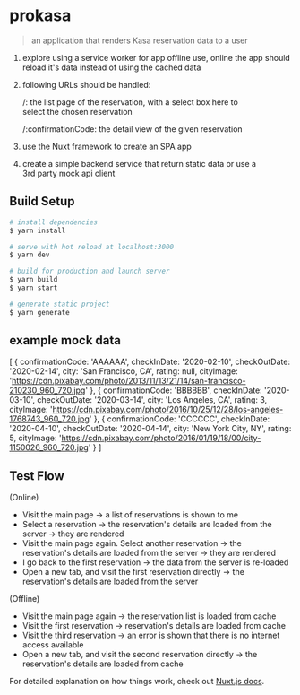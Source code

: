# prokasa

> an application that renders Kasa reservation data to a user

1) explore using a service worker for app offline use,
   online the app should reload it's data instead of using the cached data

2) following URLs should be handled:

   /: the list page of the reservation, with a select box here to   
      select the chosen reservation

   /:confirmationCode: the detail view of the given reservation

3) use the Nuxt framework to create an SPA app

4) create a simple backend service that return static data or use a  
   3rd party mock api client

## Build Setup

```bash
# install dependencies
$ yarn install

# serve with hot reload at localhost:3000
$ yarn dev

# build for production and launch server
$ yarn build
$ yarn start

# generate static project
$ yarn generate
```

## example mock data
[
  {
    confirmationCode: 'AAAAAA',
    checkInDate: '2020-02-10',
    checkOutDate: '2020-02-14',
    city: 'San Francisco, CA',
		rating: null,
    cityImage:
      '<https://cdn.pixabay.com/photo/2013/11/13/21/14/san-francisco-210230_960_720.jpg>'
  },
  {
    confirmationCode: 'BBBBBB',
    checkInDate: '2020-03-10',
    checkOutDate: '2020-03-14',
    city: 'Los Angeles, CA',
		rating: 3,
    cityImage:
      '<https://cdn.pixabay.com/photo/2016/10/25/12/28/los-angeles-1768743_960_720.jpg>'
  },
  {
    confirmationCode: 'CCCCCC',
    checkInDate: '2020-04-10',
    checkOutDate: '2020-04-14',
    city: 'New York City, NY',
		rating: 5,
    cityImage:
      '<https://cdn.pixabay.com/photo/2016/01/19/18/00/city-1150026_960_720.jpg>'
  }
]

## Test Flow

(Online) 
  - Visit the main page → a list of reservations is shown to me
  - Select a reservation -> the reservation's details are loaded from 
    the server -> they are rendered
  - Visit the main page again. Select another reservation -> the 
    reservation's details are loaded from the server -> they are rendered
  - I go back to the first reservation -> the data from the server is 
    re-loaded
  - Open a new tab, and visit the first reservation directly → the 
    reservation's details are loaded from the server

(Offline) 
  - Visit the main page again → the reservation list is loaded from 
    cache
  - Visit the first reservation → reservation's details are loaded 
    from cache
  - Visit the third reservation → an error is shown that there is no 
    internet access available
  - Open a new tab, and visit the second reservation directly → the  
    reservation's details are loaded from cache

For detailed explanation on how things work, check out [Nuxt.js docs](https://nuxtjs.org).
